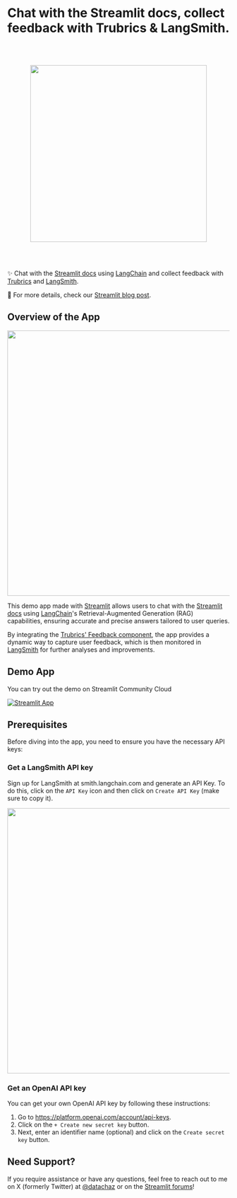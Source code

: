 # Chat with the Streamlit docs, collect feedback with Trubrics & LangSmith.

<br>
<br>

<p align="center">
  <img src="https://github.com/CharlyWargnier/LangchainRAG-Trubrics-Langsmith/assets/27242399/e4e7f7b0-228a-4e36-9cec-e0df4c072e43" width="400">
</p>

<br>
<br>

✨ Chat with the [Streamlit docs](https://docs.streamlit.io/) using [LangChain](https://www.langchain.com/) and collect feedback with [Trubrics](https://github.com/trubrics/streamlit-feedback) and [LangSmith](https://www.langchain.com/langsmith).

📖 For more details, check our [Streamlit blog post](https://blog.streamlit.io/how-in-app-feedback-can-increase-your-chatbots-performance/).

## Overview of the App

<p align="center">
  <img src="https://github.com/CharlyWargnier/LangchainRAG-Trubrics-Langsmith/assets/27242399/28b28ff9-c289-4c66-b44d-f99bc4f1c0ba" width="600">
</p>

This demo app made with [Streamlit](https://streamlit.io/) allows users to chat with the [Streamlit docs](https://docs.streamlit.io/) using [LangChain](https://www.langchain.com/)'s Retrieval-Augmented Generation (RAG) capabilities, ensuring accurate and precise answers tailored to user queries.

By integrating the [Trubrics' Feedback component](https://github.com/trubrics/streamlit-feedback), the app provides a dynamic way to capture user feedback, which is then monitored in [LangSmith](https://www.langchain.com/langsmith) for further analyses and improvements.

## Demo App

You can try out the demo on Streamlit Community Cloud

[![Streamlit App](https://static.streamlit.io/badges/streamlit_badge_black_white.svg)](https://rag-chatbot-with-user-feedback.streamlit.app/)

## Prerequisites

Before diving into the app, you need to ensure you have the necessary API keys:

### Get a LangSmith API key

Sign up for LangSmith at smith.langchain.com and generate an API Key.
To do this, click on the `API Key` icon and then click on `Create API Key` (make sure to copy it).

<p align="center">
  <img src="https://github.com/CharlyWargnier/LangchainRAG-Trubrics-Langsmith/assets/27242399/95ea6ca4-7ddf-4ed6-913f-56d4d9f114c4" width="600">
</p>

### Get an OpenAI API key

You can get your own OpenAI API key by following these instructions:
1. Go to https://platform.openai.com/account/api-keys.
2. Click on the `+ Create new secret key` button.
3. Next, enter an identifier name (optional) and click on the `Create secret key` button.

## Need Support?

If you require assistance or have any questions, feel free to reach out to me on X (formerly Twitter) at [@datachaz](https://twitter.com/datachaz) or on the [Streamlit forums](https://discuss.streamlit.io/)!


